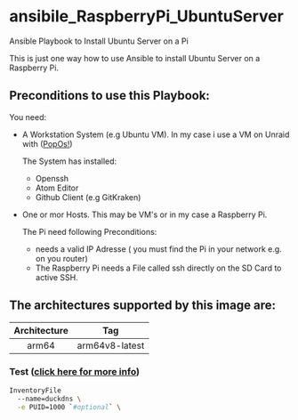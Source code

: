 # ansibile_RaspberryPi_UbuntuServer
Ansible Playbook to Install Ubuntu Server on a Pi

This is just one way how to use Ansible to install Ubuntu Server on a Raspberry Pi.


## Preconditions to use this Playbook:

You need:
 - A Workstation System (e.g Ubuntu VM). In my case i use a VM on Unraid with ([PopOs!](https://pop.system76.com/))

   The System has installed:
      - Openssh
      - Atom Editor
      - Github Client (e.g GitKraken)

 - One or mor Hosts. This may be VM's or in my case a Raspberry Pi.

   The Pi need following Preconditions:
      - needs a valid IP Adresse ( you must find the Pi in your network e.g. on you router)
      - The Raspberry Pi needs a File called ssh directly on the SD Card to active SSH.




## The architectures supported by this image are:
| Architecture | Tag |
| :----: | --- |
| arm64 | arm64v8-latest |


### Test  ([click here for more info](https://google.com))

```bash
InventoryFile
  --name=duckdns \
  -e PUID=1000 `#optional` \

```
